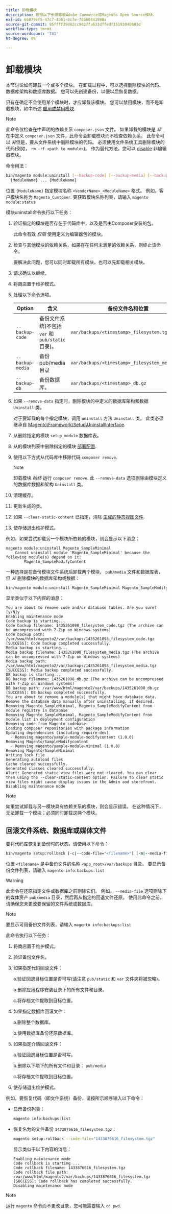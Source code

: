 ```yaml
---
title: 卸载模块
description: 按照以下步骤卸载Adobe Commerce或Magento Open Source模块。
exl-id: 66879ef5-47c7-4b61-8c7e-78b60441980a
source-git-commit: 95ffff39d82cc9027fa633dffedf15193040802d
workflow-type: tm+mt
source-wordcount: '741'
ht-degree: 0%

---
```


# 卸载模块

本节讨论如何卸载一个或多个模块。 在卸载过程中，可以选择删除模块的代码、数据库架构和数据库数据。 您可以先创建备份，以便以后恢复数据。

只有在确定不会使用某个模块时，才应卸载该模块。 您可以禁用模块，而不是卸载模块，如中所述 [启用或禁用模块](manage-modules.md).

>[!NOTE]
>
>此命令仅检查在中声明的依赖关系 `composer.json` 文件。 如果卸载的模块是 _非_ 在中定义 `composer.json` 文件，此命令会卸载模块而不检查依赖关系。 此命令可以 _非_&#x200B;但是，要从文件系统中删除模块的代码。 必须使用文件系统工具删除模块的代码(例如， `rm -rf <path to module>`)。 作为替代方法，您可以 [disable](manage-modules.md) 非编辑器模块。

命令用法：

```bash
bin/magento module:uninstall [--backup-code] [--backup-media] [--backup-db] [-r|--remove-data] [-c|--clear-static-content] \
  {ModuleName} ... {ModuleName}
```

位置 `{ModuleName}` 指定模块名称 `<VendorName>_<ModuleName>` 格式。 例如，客户模块名称为 `Magento_Customer`. 要获取模块名称列表，请输入 `magento module:status`

模块uninstall命令执行以下任务：

1. 验证指定的模块是否存在于代码库中，以及是否由Composer安装的包。

   此命令有效 _仅限_ 使用定义为编辑器包的模块。

1. 检查与其他模块的依赖关系，如果存在任何未满足的依赖关系，则终止该命令。

   要解决此问题，您可以同时卸载所有模块，也可以先卸载相关模块。

1. 请求确认以继续。
1. 将商店置于维护模式。
1. 处理以下命令选项。

   | Option | 含义 | 备份文件名和位置 |
   | ---------------- | -------------------------------------------------------------------------------- | -------------------------------------------- |
   | `--backup-code` | 备份文件系统(不包括 `var` 和 `pub/static` 目录)。 | `var/backups/<timestamp>_filesystem.tgz` |
   | `--backup-media` | 备份pub/media目录 | `var/backups/<timestamp>_filesystem_media.tgz` |
   | `--backup-db` | 备份数据库。 | `var/backups/<timestamp>_db.gz` |

1. 如果 `--remove-data` 指定时，删除模块的中定义的数据库架构和数据 `Uninstall` 类。

   对于要卸载的每个指定模块，调用 `uninstall` 方法 `Uninstall` 类。 此类必须继承自 [Magento\Framework\Setup\UninstallInterface](https://github.com/magento/magento2/blob/2.4/lib/internal/Magento/Framework/Setup/UninstallInterface.php).

1. 从删除指定的模块 `setup_module` 数据库表。
1. 从的模块列表中删除指定的模块 [部署配置](../../configuration/reference/deployment-files.md).
1. 使用以下方式从代码库中移除代码 `composer remove`.

   >[!NOTE]
   >
   >卸载模块 _始终_ 运行 `composer remove`. 此 `--remove-data` 选项删除由模块定义的数据库数据和架构 `Uninstall` 类。

1. 清理缓存。
1. 更新生成的类。
1. 如果 `--clear-static-content` 已指定，清除 [生成的静态视图文件](../../configuration/cli/static-view-file-deployment.md).
1. 使存储退出维护模式。

例如，如果尝试卸载另一个模块所依赖的模块，则会显示以下消息：

```terminal
magento module:uninstall Magento_SampleMinimal
    Cannot uninstall module 'Magento_SampleMinimal' because the following module(s) depend on it:
        Magento_SampleModifyContent
```

一种选择是在备份模块文件系统后卸载两个模块， `pub/media` 文件和数据库表，但 _非_ 删除模块的数据库架构或数据：

```bash
bin/magento module:uninstall Magento_SampleMinimal Magento_SampleModifyContent --backup-code --backup-media --backup-db
```

显示类似于以下内容的消息：

```terminal
You are about to remove code and/or database tables. Are you sure?[y/N]y
Enabling maintenance mode
Code backup is starting...
Code backup filename: 1435261098_filesystem_code.tgz (The archive can be uncompressed with 7-Zip on Windows systems)
Code backup path: /var/www/html/magento2/var/backups/1435261098_filesystem_code.tgz
[SUCCESS]: Code backup completed successfully.
Media backup is starting...
Media backup filename: 1435261098_filesystem_media.tgz (The archive can be uncompressed with 7-Zip on Windows systems)
Media backup path: /var/www/html/magento2/var/backups/1435261098_filesystem_media.tgz
[SUCCESS]: Media backup completed successfully.
DB backup is starting...
DB backup filename: 1435261098_db.gz (The archive can be uncompressed with 7-Zip on Windows systems)
DB backup path: /var/www/html/magento2/var/backups/1435261098_db.gz
[SUCCESS]: DB backup completed successfully.
You are about to remove a module(s) that might have database data. Remove the database data manually after uninstalling, if desired.
Removing Magento_SampleMinimal, Magento_SampleModifyContent from module registry in database
Removing Magento_SampleMinimal, Magento_SampleModifyContent from module list in deployment configuration
Removing code from Magento codebase:
Loading composer repositories with package information
Updating dependencies (including require-dev)
  - Removing magento/sample-module-modifycontent (1.0.0)
Removing Magento/SampleModifycontent
  - Removing magento/sample-module-minimal (1.0.0)
Removing Magento/SampleMinimal
Writing lock file
Generating autoload files
Cache cleared successfully.
Generated classes cleared successfully.
Alert: Generated static view files were not cleared. You can clear them using the --clear-static-content option. Failure to clear static view files might cause display issues in the Admin and storefront.
Disabling maintenance mode
```

>[!NOTE]
>
>如果尝试卸载与另一模块具有依赖关系的模块，则会显示错误。 在这种情况下，无法卸载一个模块；必须同时卸载这两个模块。

## 回滚文件系统、数据库或媒体文件

要将代码库恢复到备份时的状态，请使用以下命令：

```bash
bin/magento setup:rollback [-c|--code-file="<filename>"] [-m|--media-file="<filename>"] [-d|--db-file="<filename>"]
```

位置 `<filename>` 是中备份文件的名称 `<app_root>/var/backups` 目录。 要显示备份文件列表，请输入 `magento info:backups:list`

>[!WARNING]
>
>此命令在还原指定文件或数据库之前删除它们。 例如， `--media-file` 选项删除下的媒体资产 `pub/media` 目录，然后再从指定的回退文件还原。 使用此命令之前，请确保您未更改要保留的文件系统或数据库。

>[!NOTE]
>
>要显示可用备份文件列表，请输入 `magento info:backups:list`

此命令执行以下任务：

1. 将商店置于维护模式。
1. 验证备份文件名。
1. 如果指定代码回滚文件：

   a.验证回退目标位置是否可写(请注意 `pub/static` 和 `var` 文件夹将被忽略)。

   b.删除应用程序安装目录下的所有文件和目录。

   c.将存档文件提取到目标位置。

1. 如果指定数据库回滚文件：

   a.删除整个数据库。

   b.使用数据库备份还原数据库。

1. 如果指定介质回滚文件：

   a.验证回退目标位置是否可写。

   b.删除以下项下的所有文件和目录： `pub/media`

   c.将存档文件提取到目标位置。

1. 使存储退出维护模式。

例如，要恢复代码（即文件系统）备份，请按所示顺序输入以下命令：

* 显示备份列表：

   ```bash
   magento info:backups:list
   ```

* 恢复名为的文件备份 `1433876616_filesystem.tgz`：

   ```bash
   magento setup:rollback --code-file="1433876616_filesystem.tgz"
   ```

   显示类似于以下内容的消息：

   ```terminal
   Enabling maintenance mode
   Code rollback is starting ...
   Code rollback filename: 1433876616_filesystem.tgz
   Code rollback file path: /var/www/html/magento2/var/backups/1433876616_filesystem.tgz
   [SUCCESS]: Code rollback has completed successfully.
   Disabling maintenance mode
   ```

>[!NOTE]
>
>运行 `magento` 命令而不更改目录，您可能需要输入 `cd pwd`.
